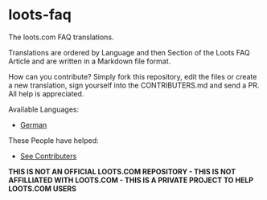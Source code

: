 # loots-faq
The loots.com FAQ translations.

Translations are ordered by Language and then Section of the Loots FAQ Article and are written in a Markdown file format.

How can you contribute?
Simply fork this repository, edit the files or create a new translation, sign yourself into the CONTRIBUTERS.md and send a PR.
All help is appreciated.

Available Languages:
- [German](de/)

These People have helped:
- [See Contributers](CONTRIBUTERS)

**THIS IS NOT AN OFFICIAL LOOTS.COM REPOSITORY - THIS IS NOT AFFILLIATED WITH LOOTS.COM - THIS IS A PRIVATE PROJECT TO HELP LOOTS.COM USERS**
